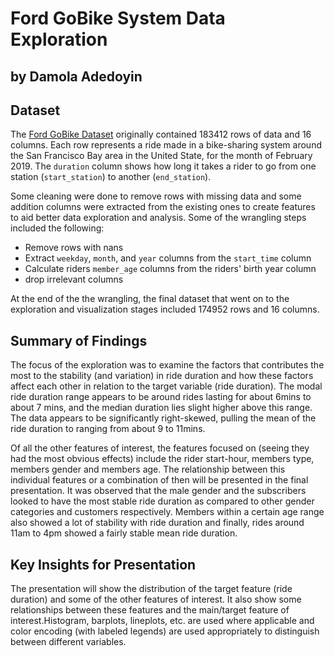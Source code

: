 # Ford GoBike System Data Exploration
## by Damola Adedoyin


## Dataset

The [Ford GoBike Dataset](https://github.com/BetaNYC/Bike-Share-Data-Best-Practices/wiki/Bike-Share-Data-Systems) 
originally contained 183412 rows of data and 16 columns. 
Each row represents a ride made in a bike-sharing system around the San Francisco Bay area 
in the United State, for the month of February 2019. The `duration` column shows how long 
it takes a rider to go from one station (`start_station`) to another (`end_station`).

Some cleaning were done to remove rows with missing data and some addition columns were extracted 
from the existing ones to create features to aid better data exploration and analysis. 
Some of the wrangling steps included the following:
- Remove rows with nans
- Extract `weekday`, `month`, and `year` columns from the `start_time` column
- Calculate riders `member_age` columns from the riders' birth year column
- drop irrelevant columns

At the end of the the wrangling, the final dataset that went on to the exploration and visualization 
stages included 174952 rows and 16 columns.


## Summary of Findings

The focus of the exploration was to examine the factors that contributes the most to the stability (and variation)
in ride duration and how these factors affect each other in relation to the target variable (ride duration). 
The modal ride duration range appears to be around rides lasting for about 6mins to about 7 mins, and the median 
duration lies slight higher above this range.  The data appears to be significantly right-skewed, pulling 
the mean of the ride duration to ranging from about 9 to 11mins.

Of all the other features of interest, the features focused on (seeing they had the most obvious effects) 
include the rider start-hour, members type, members gender and members age. The relationship between this
individual features or a combination of then will be presented in the final presentation. 
It was observed that the male gender and the  subscribers looked to have the most stable ride duration as 
compared to other gender categories and customers respectively. Members within a certain age range also showed 
a lot of stability with ride duration and finally, rides around 11am to 4pm showed a fairly stable mean ride duration.


## Key Insights for Presentation

The presentation will show the distribution of the target feature (ride duration) and some of the
other features of interest. It also show some relationships between these features and the 
main/target feature of interest.Histogram, barplots, lineplots, etc. are used where applicable and 
color encoding (with labeled legends) are used appropriately to distinguish between different variables.
